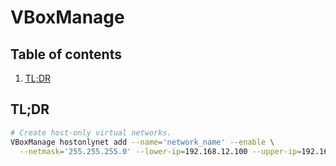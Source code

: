# VBoxManage

## Table of contents <!-- omit in toc -->

1. [TL;DR](#tldr)

## TL;DR

```sh
# Create host-only virtual networks.
VBoxManage hostonlynet add --name='network_name' --enable \
  --netmask='255.255.255.0' --lower-ip=192.168.12.100 --upper-ip=192.168.12.200
```
